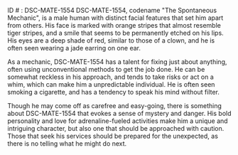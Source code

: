 ID # : DSC-MATE-1554
DSC-MATE-1554, codename "The Spontaneous Mechanic", is a male human with distinct facial features that set him apart from others. His face is marked with orange stripes that almost resemble tiger stripes, and a smile that seems to be permanently etched on his lips. His eyes are a deep shade of red, similar to those of a clown, and he is often seen wearing a jade earring on one ear.

As a mechanic, DSC-MATE-1554 has a talent for fixing just about anything, often using unconventional methods to get the job done. He can be somewhat reckless in his approach, and tends to take risks or act on a whim, which can make him a unpredictable individual. He is often seen smoking a cigarette, and has a tendency to speak his mind without filter. 

Though he may come off as carefree and easy-going, there is something about DSC-MATE-1554 that evokes a sense of mystery and danger. His bold personality and love for adrenaline-fueled activities make him a unique and intriguing character, but also one that should be approached with caution. Those that seek his services should be prepared for the unexpected, as there is no telling what he might do next.